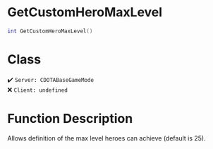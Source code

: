 # GetCustomHeroMaxLevel
```lua
int GetCustomHeroMaxLevel()
```
# Class
✔️ `Server: CDOTABaseGameMode`  
❌ `Client: undefined`  

# Function Description
Allows definition of the max level heroes can achieve (default is 25).
